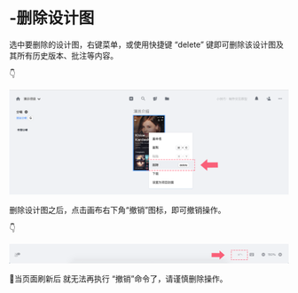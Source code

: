 # -删除设计图

选中要删除的设计图，右键菜单，或使用快捷键 “delete” 键即可删除该设计图及其所有历史版本、批注等内容。 

👇

![](../../../.gitbook/assets/4%20%284%29.png)

删除设计图之后，点击画布右下角“撤销”图标，即可撤销操作。 

👇

![](../../../.gitbook/assets/5%20%281%29.png)

💌当页面刷新后 就无法再执行 “撤销”命令了，请谨慎删除操作。


